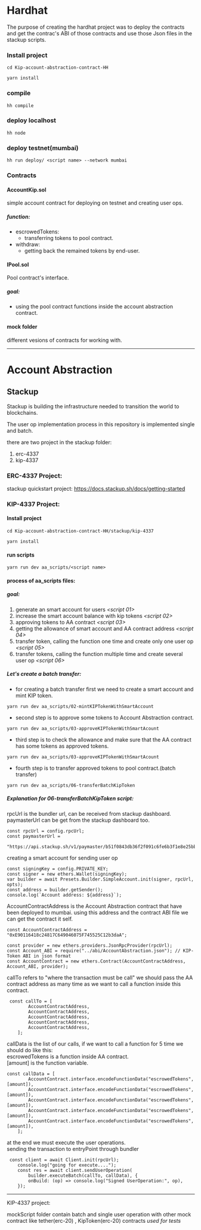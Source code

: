 # Hardhat

The purpose of creating the hardhat project was to deploy the contracts and get the contrac's ABI of those contracts and use those Json files in the stackup scripts.

### Install project

```shell
cd Kip-account-abstraction-contract-HH
```

```shell
yarn install
```

### compile

```shell
hh compile
```

### deploy localhost

```shell
hh node
```

### deploy testnet(mumbai)

```shell
hh run deploy/ <script name> --network mumbai
```

### Contracts

#### AccountKip.sol

simple account contract for deploying on testnet and creating user ops.

##### function:

-   escrowedTokens:
    -   transferring tokens to pool contract.
-   withdraw:
    -   getting back the remained tokens by end-user.

#### IPool.sol

Pool contract's interface.

##### goal:

-   using the pool contract functions inside the account abstraction contract.

#### mock folder

different vesions of contracts for working with.

---

# Account Abstraction

## Stackup

Stackup is building the infrastructure needed to transition the world to blockchains.

The user op implementation process in this repository is implemented single and batch.

there are two project in the stackup folder:

1. erc-4337
2. kip-4337

### ERC-4337 Project:

stackup quickstart project:
https://docs.stackup.sh/docs/getting-started

### KIP-4337 Project:

#### Install project

```shell
cd Kip-account-abstraction-contract-HH/stackup/kip-4337
```

```shell
yarn install
```

#### run scripts

```shell
yarn run dev aa_scripts/<script name>
```

#### process of aa_scripts files:

##### goal:

1. generate an smart account for users _<script 01>_
2. increase the smart account balance with kip tokens _<script 02>_
3. approving tokens to AA contract _<script 03>_
4. getting the allowance of smart account and AA contract address _<script 04>_
5. transfer token, calling the function one time and create only one user op _<script 05>_
6. transfer tokens, calling the function multiple time and create several user op _<script 06>_

##### Let's create a batch transfer:

-   for creating a batch transfer first we need to create a smart account and mint KIP token.

```shell
yarn run dev aa_scripts/02-mintKIPTokenWithSmartAccount
```

-   second step is to approve some tokens to Account Abstraction contract.

```shell
yarn run dev aa_scripts/03-approveKIPTokenWithSmartAcount
```

-   third step is to check the allowance and make sure that the AA contract has some tokens as approved tokens.

```shell
yarn run dev aa_scripts/03-approveKIPTokenWithSmartAcount
```

-   fourth step is to transfer approved tokens to pool contract.(batch transfer)

```shell
yarn run dev aa_scripts/06-transferBatchKipToken
```

##### Explanation for 06-transferBatchKipToken script:

rpcUrl is the bundler url, can be received from stackup dashboard.
paymasterUrl can be get from the stackup dashboard too.

```shell
const rpcUrl = config.rpcUrl;
const paymasterUrl =
    "https://api.stackup.sh/v1/paymaster/b51f0843db36f2f091c6fe6b3f1e8e25bb1b52dc7111797924c47e5d63b15fca";
```

creating a smart account for sending user op

```shell
const signingKey = config.PRIVATE_KEY;
const signer = new ethers.Wallet(signingKey);
var builder = await Presets.Builder.SimpleAccount.init(signer, rpcUrl, opts);
const address = builder.getSender();
console.log(`Account address: ${address}`);
```

AccountContractAddress is the Account Abstraction contract that have been deployed to mumbai.
using this address and the contract ABI file we can get the contract it self.

```shell
const AccountContractAddress = "0xE90116418c24817C649046075F745525C12b3daA";

const provider = new ethers.providers.JsonRpcProvider(rpcUrl);
const Account_ABI = require("../abi/AccountAbstraction.json"); // KIP-Token ABI in json format
const AccountContract = new ethers.Contract(AccountContractAddress, Account_ABI, provider);

```

callTo refers to "where the transaction must be call" we should pass the AA contract address as many time as we want to call a function inside this contract.

```shell
 const callTo = [
        AccountContractAddress,
        AccountContractAddress,
        AccountContractAddress,
        AccountContractAddress,
        AccountContractAddress,
    ];
```

callData is the list of our calls, if we want to call a function for 5 time we should do like this:</br>
escrowedTokens is a function inside AA contract.</br>
[amount] is the function variable.

```shell
const callData = [
        AccountContract.interface.encodeFunctionData("escrowedTokens", [amount]),
        AccountContract.interface.encodeFunctionData("escrowedTokens", [amount]),
        AccountContract.interface.encodeFunctionData("escrowedTokens", [amount]),
        AccountContract.interface.encodeFunctionData("escrowedTokens", [amount]),
        AccountContract.interface.encodeFunctionData("escrowedTokens", [amount]),
    ];
```

at the end we must execute the user operations.</br>
sending the transaction to entryPoint through bundler

```shell
 const client = await Client.init(rpcUrl);
    console.log("going for execute....");
    const res = await client.sendUserOperation(
        builder.executeBatch(callTo, callData), {
        onBuild: (op) => console.log("Signed UserOperation:", op),
    });
```

---

KIP-4337 project:

mockScript folder contain batch and single user operation with other mock contract like tether(erc-20) , KipToken(erc-20) contracts
_used for tests_

